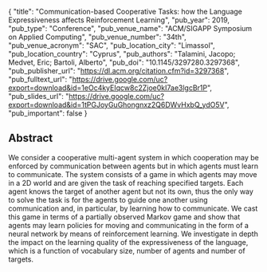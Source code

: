 {
  "title": "Communication-based Cooperative Tasks: how the Language Expressiveness affects Reinforcement Learning",
  "pub_year": 2019,
  "pub_type": "Conference",
  "pub_venue_name": "ACM/SIGAPP Symposium on Applied Computing",
  "pub_venue_number": "34th",
  "pub_venue_acronym": "SAC",
  "pub_location_city": "Limassol",
  "pub_location_country": "Cyprus",
  "pub_authors": "Talamini, Jacopo; Medvet, Eric; Bartoli, Alberto",
  "pub_doi": "10.1145/3297280.3297368",
  "pub_publisher_url": "https://dl.acm.org/citation.cfm?id=3297368",
  "pub_fulltext_url": "https://drive.google.com/uc?export=download&id=1eOc4kyEIqcw8c2Zjoe0kI7ae3lgcBr1P",
  "pub_slides_url": "https://drive.google.com/uc?export=download&id=1tPGJoyGuGhongnxz2Q6DWvHxbQ_ydO5V",
  "pub_important": false
}

## Abstract
We consider a cooperative multi-agent system in which cooperation may be enforced by communication between agents but in which agents must learn to communicate. The system consists of a game in which agents may move in a 2D world and are given the task of reaching specified targets. Each agent knows the target of another agent but not its own, thus the only way to solve the task is for the agents to guide one another using communication and, in particular, by learning how to communicate. We cast this game in terms of a partially observed Markov game and show that agents may learn policies for moving and communicating in the form of a neural network by means of reinforcement learning. We investigate in depth the impact on the learning quality of the expressiveness of the language, which is a function of vocabulary size, number of agents and number of targets.
